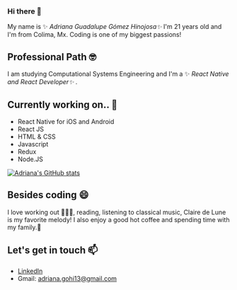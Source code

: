 ### Hi there 👋

My name is ✨ _Adriana Guadalupe Gómez Hinojosa✨_ I'm 21 years old and I'm from Colima, Mx.
Coding is one of my biggest passions!

## Professional Path 🤓
I am studying Computational Systems Engineering and I'm a ✨ _React Native and React Developer✨_ .

## Currently working on.. 🔭
- React Native for iOS and Android
- React JS
- HTML & CSS
- Javascript
- Redux
- Node.JS

[![Adriana's GitHub stats](https://github-readme-stats.vercel.app/api?username=adrianagh13)](https://github.com/anuraghazra/github-readme-stats)

## Besides coding 😄 
I love working out 🏋🏻‍♀️, reading, listening to classical music, Claire de Lune is my favorite melody! 
I also enjoy a good hot coffee and spending time with my family.🥰

## Let's get in touch 📫 
- [LinkedIn](https://www.linkedin.com/in/adriana-guadalupe-g%C3%B3mez-hinojosa-762117204/)
- Gmail: adriana.gohi13@gmail.com
